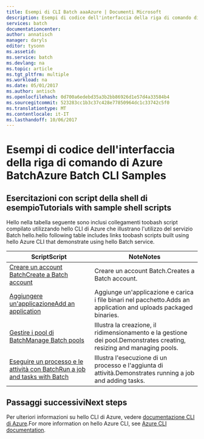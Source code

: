```yaml
---
title: Esempi di CLI Batch aaaAzure | Documenti Microsoft
description: Esempi di codice dell'interfaccia della riga di comando di Azure Batch
services: batch
documentationcenter: 
author: annatisch
manager: daryls
editor: tysonn
ms.assetid: 
ms.service: batch
ms.devlang: na
ms.topic: article
ms.tgt_pltfrm: multiple
ms.workload: na
ms.date: 05/01/2017
ms.author: antisch
ms.openlocfilehash: 0d700a6edebd35a3b2bb86926d1e57d4a33584b4
ms.sourcegitcommit: 523283cc1b3c37c428e77850964dc1c33742c5f0
ms.translationtype: MT
ms.contentlocale: it-IT
ms.lasthandoff: 10/06/2017
---
```

# <a name="azure-batch-cli-samples"></a><span data-ttu-id="f3eae-103">Esempi di codice dell'interfaccia della riga di comando di Azure Batch</span><span class="sxs-lookup"><span data-stu-id="f3eae-103">Azure Batch CLI Samples</span></span>

## <a name="tutorials-with-sample-shell-scripts"></a><span data-ttu-id="f3eae-104">Esercitazioni con script della shell di esempio</span><span class="sxs-lookup"><span data-stu-id="f3eae-104">Tutorials with sample shell scripts</span></span>

<span data-ttu-id="f3eae-105">Hello nella tabella seguente sono inclusi collegamenti toobash script compilato utilizzando hello CLI di Azure che illustrano l'utilizzo del servizio Batch hello.</span><span class="sxs-lookup"><span data-stu-id="f3eae-105">hello following table includes links toobash scripts built using hello Azure CLI that demonstrate using hello Batch service.</span></span>

| <span data-ttu-id="f3eae-106">Script</span><span class="sxs-lookup"><span data-stu-id="f3eae-106">Script</span></span> | <span data-ttu-id="f3eae-107">Note</span><span class="sxs-lookup"><span data-stu-id="f3eae-107">Notes</span></span> |
|---|---|
| [<span data-ttu-id="f3eae-108">Creare un account Batch</span><span class="sxs-lookup"><span data-stu-id="f3eae-108">Create a Batch account</span></span>](./scripts/batch-cli-sample-create-account.md) | <span data-ttu-id="f3eae-109">Creare un account Batch.</span><span class="sxs-lookup"><span data-stu-id="f3eae-109">Creates a Batch account.</span></span> |
| [<span data-ttu-id="f3eae-110">Aggiungere un'applicazione</span><span class="sxs-lookup"><span data-stu-id="f3eae-110">Add an application</span></span>](./scripts/batch-cli-sample-add-application.md) | <span data-ttu-id="f3eae-111">Aggiunge un'applicazione e carica i file binari nel pacchetto.</span><span class="sxs-lookup"><span data-stu-id="f3eae-111">Adds an application and uploads packaged binaries.</span></span>|
| [<span data-ttu-id="f3eae-112">Gestire i pool di Batch</span><span class="sxs-lookup"><span data-stu-id="f3eae-112">Manage Batch pools</span></span>](./scripts/batch-cli-sample-manage-pool.md) | <span data-ttu-id="f3eae-113">Illustra la creazione, il ridimensionamento e la gestione dei pool.</span><span class="sxs-lookup"><span data-stu-id="f3eae-113">Demonstrates creating, resizing and managing pools.</span></span> |
| [<span data-ttu-id="f3eae-114">Eseguire un processo e le attività con Batch</span><span class="sxs-lookup"><span data-stu-id="f3eae-114">Run a job and tasks with Batch</span></span>](./scripts/batch-cli-sample-run-job.md) | <span data-ttu-id="f3eae-115">Illustra l'esecuzione di un processo e l'aggiunta di attività.</span><span class="sxs-lookup"><span data-stu-id="f3eae-115">Demonstrates running a job and adding tasks.</span></span> |

## <a name="next-steps"></a><span data-ttu-id="f3eae-116">Passaggi successivi</span><span class="sxs-lookup"><span data-stu-id="f3eae-116">Next steps</span></span>

<span data-ttu-id="f3eae-117">Per ulteriori informazioni su hello CLI di Azure, vedere [documentazione CLI di Azure](https://docs.microsoft.com/cli/azure/overview).</span><span class="sxs-lookup"><span data-stu-id="f3eae-117">For more information on hello Azure CLI, see [Azure CLI documentation](https://docs.microsoft.com/cli/azure/overview).</span></span>
